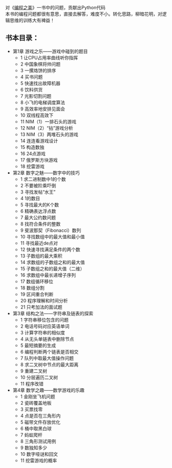 对《[编程之美](http://vdisk.weibo.com/s/dCbnAFkZVs1uo%20%20)》一书中的问题，贡献出Python代码  
本书的编程问题都很有意思，直接去解答，难度不小。转化思路，柳暗花明，对逻辑思维的训练大有裨益！  

## 书本目录：
- 第1章 游戏之乐——游戏中碰到的题目  
  - 1 让CPU占用率曲线听你指挥  
  - 2 中国象棋将帅问题  
  - 3 一摞烙饼的排序   
  - 4 买书问题    
  - 5 快速找出故障机器  
  - 6 饮料供货  
  - 7 光影切割问题  
  - 8 小飞的电梯调度算法  
  - 9 高效率地安排见面会  
  - 10 双线程高效下  
  - 11 NIM（1）一排石头的游戏  
  - 12 NIM（2）“拈”游戏分析  
  - 13 NIM（3）两堆石头的游戏  
  - 14 连连看游戏设计  
  - 15 构造数独  
  - 16 24点游戏  
  - 17 俄罗斯方块游戏  
  - 18 挖雷游戏  
- 第2章 数字之魅——数字中的技巧  
  - 1 求二进制数中1的个数  
  - 2 不要被阶乘吓倒  
  - 3 寻找发帖“水王”  
  - 4 1的数目  
  - 5 寻找最大的K个数  
  - 6 精确表达浮点数  
  - 7 最大公约数问题  
  - 8 找符合条件的整数  
  - 9 斐波那契（Fibonacci）数列  
  - 10 寻找数组中的最大值和最小值  
  - 11 寻找最近de点对  
  - 12 快速寻找满足条件的两个数  
  - 13 子数组的最大乘积  
  - 14 求数组的子数组之和的最大值  
  - 15 子数组之和的最大值（二维）  
  - 16 求数组中最长递增子序列  
  - 17 数组循环移位  
  - 18 数组分割  
  - 19 区间重合判断  
  - 20 程序理解和时间分析  
  - 21 只考加法的面试题  
- 第3章 结构之法——字符串及链表的探索 
  - 1 字符串移位包含的问题  
  - 2 电话号码对应英语单词  
  - 3 计算字符串的相似度  
  - 4 从无头单链表中删除节点  
  - 5 最短摘要的生成  
  - 6 编程判断两个链表是否相交  
  - 7 队列中取最大值操作问题  
  - 8 求二叉树中节点的最大距离  
  - 9 重建二叉树  
  - 10 分层遍历二叉树  
  - 11 程序改错  
- 第4章 数学之趣——数学游戏的乐趣  
  - 1 金刚坐飞机问题  
  - 2 瓷砖覆盖地板  
  - 3 买票找零  
  - 4 点是否在三角形内  
  - 5 磁带文件存放优化   
  - 6 桶中取黑白球  
  - 7 蚂蚁爬杆  
  - 8 三角形测试用例  
  - 9 数独知多少  
  - 10 数字哑谜和回文  
  - 11 挖雷游戏的概率  
